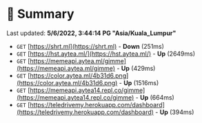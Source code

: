# 📖 Summary
Last updated: **5/6/2022, 3:44:14 PG "Asia/Kuala_Lumpur"**

- `GET` [https://shrt.ml](https://shrt.ml) - **Down** (251ms)
- `GET` [https://hst.aytea.ml/](https://hst.aytea.ml/) - **Up** (2649ms)
- `GET` [https://memeapi.aytea.ml/gimme](https://memeapi.aytea.ml/gimme) - **Up** (429ms)
- `GET` [https://color.aytea.ml/4b31d6.png](https://color.aytea.ml/4b31d6.png) - **Up** (1516ms)
- `GET` [https://memeapi.aytea14.repl.co/gimme](https://memeapi.aytea14.repl.co/gimme) - **Up** (664ms)
- `GET` [https://teledrivemy.herokuapp.com/dashboard](https://teledrivemy.herokuapp.com/dashboard) - **Up** (394ms)
